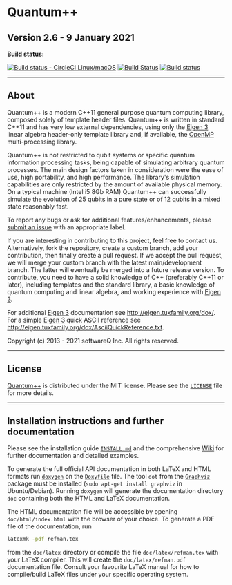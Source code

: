 # Quantum++

## Version 2.6 - 9 January 2021

**Build status:**

[![Build status - CircleCI Linux/macOS](https://circleci.com/gh/softwareQinc/qpp.svg?style=svg)](https://circleci.com/gh/softwareQinc/qpp)
[![Build Status](https://travis-ci.org/softwareQinc/qpp.svg?branch=main)](https://travis-ci.org/softwareQinc/qpp)
[![Build status](https://ci.appveyor.com/api/projects/status/1k2866yffaiaapmw?svg=true)](https://ci.appveyor.com/project/vsoftco/qpp)

---

## About

Quantum++ is a modern C++11 general purpose quantum computing library, composed solely of template header files.
Quantum++ is written in standard C++11 and has very low external dependencies, using only
the [Eigen 3](http://eigen.tuxfamily.org) linear algebra header-only template library and, if available,
the [OpenMP](http://openmp.org/) multi-processing library.

Quantum++ is not restricted to qubit systems or specific quantum information processing tasks, being capable of
simulating arbitrary quantum processes. The main design factors taken in consideration were the ease of use, high
portability, and high performance. The library's simulation capabilities are only restricted by the amount of available
physical memory. On a typical machine (Intel i5 8Gb RAM) Quantum++ can successfully simulate the evolution of 25 qubits
in a pure state or of 12 qubits in a mixed state reasonably fast.

To report any bugs or ask for additional features/enhancements, please
[submit an issue](https://github.com/softwareQinc/qpp/issues) with an appropriate label.

If you are interesting in contributing to this project, feel free to contact us. Alternatively, fork the repository,
create a custom branch, add your contribution, then finally create a pull request. If we accept the pull request, we
will merge your custom branch with the latest main/development branch. The latter will eventually be merged into a
future release version. To contribute, you need to have a solid knowledge of C++ (preferably C++11 or later), including
templates and the standard library, a basic knowledge of quantum computing and linear algebra, and working experience
with [Eigen 3](http://eigen.tuxfamily.org).

For additional [Eigen 3](http://eigen.tuxfamily.org) documentation see <http://eigen.tuxfamily.org/dox/>. For a simple
[Eigen 3](http://eigen.tuxfamily.org) quick ASCII reference see
<http://eigen.tuxfamily.org/dox/AsciiQuickReference.txt>.

Copyright (c) 2013 - 2021 softwareQ Inc. All rights reserved.

---

## License

[Quantum++](https://github.com/softwareQinc/qpp) is distributed under the MIT license. Please see the
[`LICENSE`](https://github.com/softwareQinc/qpp/blob/main/LICENSE) file for more details.

---

## Installation instructions and further documentation

Please see the installation guide
[`INSTALL.md`](https://github.com/softwareQinc/qpp/blob/main/INSTALL.md)
and the comprehensive [Wiki](https://github.com/softwareQinc/qpp/wiki) for further documentation and detailed examples.

To generate the full official API documentation in both LaTeX and HTML formats run
[`doxygen`](http://www.doxygen.nl) on the [`Doxyfile`](https://github.com/softwareQinc/qpp/blob/main/Doxyfile) file. The
tool `dot` from the [`Graphviz`](https://www.graphviz.org) package must be installed (`sudo apt-get install graphviz` in
Ubuntu/Debian). Running `doxygen` will generate the documentation directory `doc` containing both the HTML and LaTeX
documentation.

The HTML documentation file will be accessible by opening `doc/html/index.html` with the browser of your choice. To
generate a PDF file of the documentation, run

```bash
latexmk -pdf refman.tex
```

from the `doc/latex` directory or compile the file `doc/latex/refman.tex` with your LaTeX compiler. This will create
the `doc/latex/refman.pdf` documentation file. Consult your favourite LaTeX manual for how to compile/build LaTeX files
under your specific operating system.
